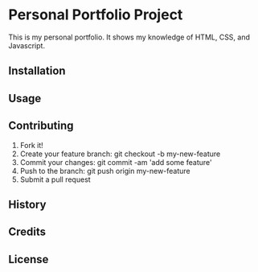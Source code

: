 # Personal Portfolio Project
This is my personal portfolio. It shows my knowledge of HTML, CSS, and
Javascript.

## Installation


## Usage


## Contributing
  1. Fork it!
  2. Create your feature branch: git checkout -b my-new-feature
  3. Commit your changes: git commit -am 'add some feature'
  4. Push to the branch: git push origin my-new-feature
  5. Submit a pull request

## History


## Credits


## License
